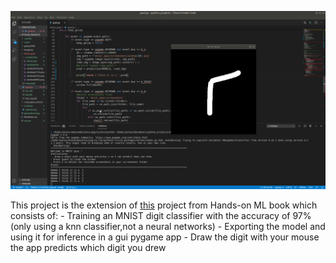 <p align='center'><img src="screenshots/five.png"></p>

This project is the extension of [this](https://github.com/Zowlex/100DaysofMLCode/blob/master/End-to-end%20ML%20project/Classification.ipynb) project from Hands-on ML book which consists of:
      - Training an MNIST digit classifier with the accuracy of 97% (only using a knn classifier,not a neural networks)
      - Exporting the model and using it for inference in a gui pygame app
      - Draw the digit with your mouse the app predicts which digit you drew

